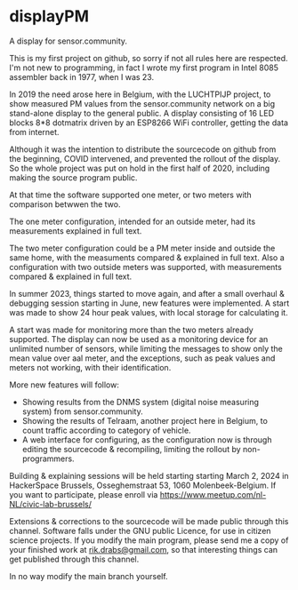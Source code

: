 # displayPM

A display for sensor.community.

This is my first project on github, so sorry if not all rules here are respected.
I'm not new to programming, in fact I wrote my first program in Intel 8085 assembler back in 1977, when I was 23.

In 2019 the need arose here in Belgium, with the LUCHTPIJP project, to show measured PM values from the 
sensor.community network on a big stand-alone display to the general public. A display consisting of 
16 LED blocks 8*8 dotmatrix driven by an ESP8266 WiFi controller, getting the data from internet.

Although it was the intention to distribute the sourcecode on github from the beginning, COVID intervened,
and prevented the rollout of the display.
So the whole project was put on hold in the first half of 2020, including making the source program public.

At that time the software supported one meter, or two meters with comparison betwwen the two.

The one meter configuration, intended for an outside meter, had its measurements explained in full text.

The two meter configuration could be a PM meter inside and outside the same home, with the measuments compared & explained 
in full text. Also a configuration with two outside meters was supported, with measurements compared & explained in full text.

In summer 2023, things started to move again, and after a small overhaul & debugging session starting in June, new features 
were implemented. A start was made to show 24 hour peak values, with local storage for calculating it. 

A start was made for monitoring more than the two meters already supported.
The display can now be used as a monitoring device for an unlimited number of sensors, while limiting the messages 
to show only the mean value over aal meter, and the exceptions, such as peak values and meters not working, 
with their identification.

More new features will follow:

- Showing results from the DNMS system (digital noise measuring system) from sensor.community.
- Showing the results of Telraam, another project here in Belgium, to count traffic according to category of vehicle.
- A web interface for configuring, as the configuration now is through editing the sourcecode & recompiling,
  limiting the rollout by non-programmers.

Building & explaining sessions will be held starting starting March 2, 2024 in HackerSpace Brussels, Osseghemstraat 53, 
1060 Molenbeek-Belgium. If you want to participate, please enroll via https://www.meetup.com/nl-NL/civic-lab-brussels/

Extensions & corrections to the sourcecode will be made public through this channel.
Software falls under the GNU public Licence, for use in citizen science projects.
If you modify the main program, please send me a copy of your finished work at rik.drabs@gmail.com,
so that interesting things can get published through this channel.

In no way modify the main branch yourself.
